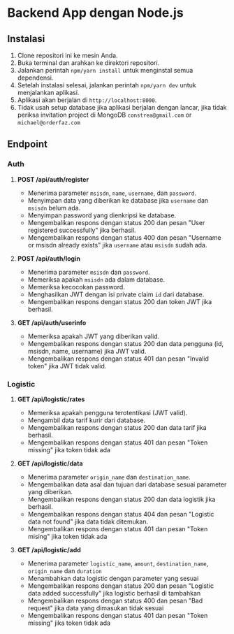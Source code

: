 # Backend App dengan Node.js

## Instalasi

1. Clone repositori ini ke mesin Anda.
2. Buka terminal dan arahkan ke direktori repositori.
3. Jalankan perintah `npm/yarn install` untuk menginstal semua dependensi.
4. Setelah instalasi selesai, jalankan perintah `npm/yarn dev` untuk menjalankan aplikasi.
5. Aplikasi akan berjalan di `http://localhost:8000`.
6. Tidak usah setup database jika aplikasi berjalan dengan lancar,
   jika tidak periksa invitation project di MongoDB `constrea@gmail.com` or `michael@orderfaz.com`

## Endpoint

### Auth

1. **POST /api/auth/register**

    - Menerima parameter `msisdn`, `name`, `username`, dan `password`.
    - Menyimpan data yang diberikan ke database jika `username` dan `msisdn` belum ada.
    - Menyimpan password yang dienkripsi ke database.
    - Mengembalikan respons dengan status 200 dan pesan "User registered successfully" jika berhasil.
    - Mengembalikan respons dengan status 400 dan pesan "Username or msisdn already exists" jika `username` atau `msisdn` sudah ada.

2. **POST /api/auth/login**

    - Menerima parameter `msisdn` dan `password`.
    - Memeriksa apakah `msisdn` ada dalam database.
    - Memeriksa kecocokan password.
    - Menghasilkan JWT dengan isi private claim `id` dari database.
    - Mengembalikan respons dengan status 200 dan token JWT jika berhasil.

3. **GET /api/auth/userinfo**
    - Memeriksa apakah JWT yang diberikan valid.
    - Mengembalikan respons dengan status 200 dan data pengguna (id, msisdn, name, username) jika JWT valid.
    - Mengembalikan respons dengan status 401 dan pesan "Invalid token" jika JWT tidak valid.

### Logistic

1. **GET /api/logistic/rates**

    - Memeriksa apakah pengguna terotentikasi (JWT valid).
    - Mengambil data tarif kurir dari database.
    - Mengembalikan respons dengan status 200 dan data tarif jika berhasil.
    - Mengembalikan respons dengan status 401 dan pesan "Token missing" jika token tidak ada

2. **GET /api/logistic/data**

    - Menerima parameter `origin_name` dan `destination_name`.
    - Mengembalikan data asal dan tujuan dari database sesuai parameter yang diberikan.
    - Mengembalikan respons dengan status 200 dan data logistik jika berhasil.
    - Mengembalikan respons dengan status 404 dan pesan "Logistic data not found" jika data tidak ditemukan.
    - Mengembalikan respons dengan status 401 dan pesan "Token mising" jika token tidak ada

3. **GET /api/logistic/add**
    - Menerima parameter `logistic_name`, `amount`, `destination_name`, `origin_name` dan `duration`
    - Menambahkan data logistic dengan parameter yang sesuai
    - Mengembalikan respons dengan status 200 dan pesan "Logistic data added successfully" jika logistic berhasil di tambahkan
    - Mengembalikan respons dengan status 400 dan pesan "Bad request" jika data yang dimasukan tidak sesuai
    - Mengembalikan respons dengan status 401 dan pesan "Token missing" jika token tidak ada
